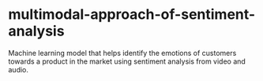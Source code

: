 # multimodal-approach-of-sentiment-analysis
Machine learning model that helps identify the emotions of customers towards a product in the market using sentiment analysis from video and audio. 
